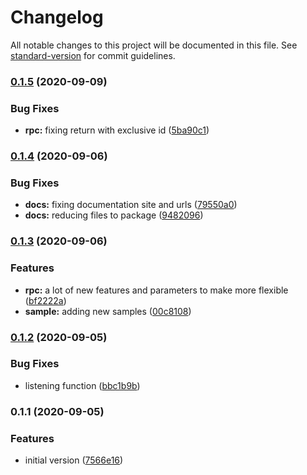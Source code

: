 # Changelog

All notable changes to this project will be documented in this file. See [standard-version](https://github.com/conventional-changelog/standard-version) for commit guidelines.

### [0.1.5](https://github.com/nsfilho/rabbitmq/compare/v0.1.4...v0.1.5) (2020-09-09)


### Bug Fixes

* **rpc:** fixing return with exclusive id ([5ba90c1](https://github.com/nsfilho/rabbitmq/commit/5ba90c13546c1d1d4e75a984f9178dd9b3cdffc7))

### [0.1.4](https://github.com/nsfilho/rabbitmq/compare/v0.1.3...v0.1.4) (2020-09-06)


### Bug Fixes

* **docs:** fixing documentation site and urls ([79550a0](https://github.com/nsfilho/rabbitmq/commit/79550a0d08df903e985da249feff0c15a8646a8a))
* **docs:** reducing files to package ([9482096](https://github.com/nsfilho/rabbitmq/commit/948209620bb309a205da64482d60fe247693457e))

### [0.1.3](https://github.com/nsfilho/rabbitmq/compare/v0.1.2...v0.1.3) (2020-09-06)


### Features

* **rpc:** a lot of new features and parameters to make more flexible ([bf2222a](https://github.com/nsfilho/rabbitmq/commit/bf2222a69527aca14b32869f1b0b4c334a12b52f))
* **sample:** adding new samples ([00c8108](https://github.com/nsfilho/rabbitmq/commit/00c81080abefed92510df4fd659831ebf738f218))

### [0.1.2](https://github.com/nsfilho/rabbitmq/compare/v0.1.1...v0.1.2) (2020-09-05)


### Bug Fixes

* listening function ([bbc1b9b](https://github.com/nsfilho/rabbitmq/commit/bbc1b9be135447c3ca9eaf6ac578a67137d00047))

### 0.1.1 (2020-09-05)


### Features

* initial version ([7566e16](https://github.com/nsfilho/rabbitmq/commit/7566e16631a77dc2faaa9ce30ee4ac856c8459d4))
